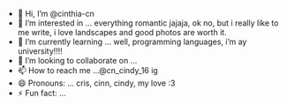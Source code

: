 - 👋 Hi, I’m @cinthia-cn
- 👀 I’m interested in ... everything romantic jajaja, ok no, but i really like to me write, i love landscapes and good photos are worth it. 
- 🌱 I’m currently learning ... well, programming languages, i’m ay university!!!!
- 💞️ I’m looking to collaborate on ...
- 📫 How to reach me ...@cn_cindy_16 ig
- 😄 Pronouns: ... cris, cinn, cindy, my love :3
- ⚡ Fun fact: ...

<!---
cinthia-cn/cinthia-cn is a ✨ special ✨ repository because its `README.md` (this file) appears on your GitHub profile.
You can click the Preview link to take a look at your changes.
--->
